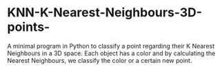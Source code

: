 # KNN-K-Nearest-Neighbours-3D-points-

A minimal program in Python to classify a point regarding their K Nearest Neighbours in a 3D space.
Each object has a color and by calculating the Nearest Neighbours, we classify the color or a certain new point.
